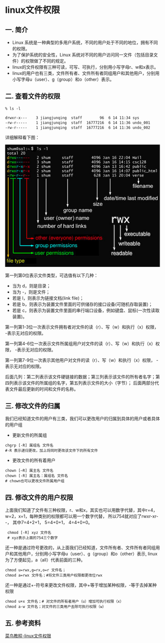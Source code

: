 # linux文件权限
## 一. 简介
- Linux 系统是一种典型的多用户系统，不同的用户处于不同的地位，拥有不同的权限。
- 为了保护系统的安全性，Linux 系统对不同的用户访问同一文件（包括目录文件）的权限做了不同的规定。
- linux的文件权限有三种可读，可写、可执行，分别用小写字母r、w和x表示。
- linux的用户也有三类，文件所有者、文件所有者同组用户和其他用户，分别用小写字母u（user）、g（group）和o（other）表示。

## 二. 查看文件的权限
```text
% ls -l
```
```
drwxr-x---    3 jiangjunqing  staff        96  6 14 11:34 sys
-rw-r-----    1 jiangjunqing  staff  16777216  6 14 11:36 undo_001
-rw-r-----    1 jiangjunqing  staff  16777216  6 14 11:36 undo_002
```
详细解释看下图：

![](../../img/linux文件权限-1.png)

第一列第0位表示文件类型，可选值有以下几种：
- 当为 d，则是目录；
- 当为 -，则是文件；
- 若是 l，则表示为链接文档(link file)；
- 若是 b，则表示为装置文件里面的可供储存的接口设备(可随机存取装置)；
- 若是 c，则表示为装置文件里面的串行端口设备，例如键盘、鼠标(一次性读取装置)。

第一列第1-3位一次表示文件拥有者对文件的读（r）、写（w）和执行（x）权限， -表示无对应的权限。

第一列第4-6位一次表示文件所属组用户对文件的读（r）、写（w）和执行（x）权限， -表示无对应的权限。

第一列第7-9位一次表示其他用户对文件的读（r）、写（w）和执行（x）权限， -表示无对应的权限。

后面几列：第二列表示该文件硬链接的数据；第三列表示该文件的所有者名字；第四列表示该文件的所属组的名字，第五列表示文件的大小（字节）；
后面两部分代表文件最后更新的时间和文件的名称。

## 三. 修改文件的归属
我们已经知道文件的用户有三类，我们可以更改用户的归属到具体的用户或者具体的用户组

- 更新文件的所属组
```text
chgrp [-R] 属组名 文件名
#-R 表示递归更改，加上将同时更改该文件下的所有文件
```
- 更改文件的所有着用户
```text
chown [–R] 属主名 文件名
chown [-R] 属主名：属组名 文件名
# chown也可以更改文件所属用户组
```

## 四. 修改文件的用户权限
上面我们知道了文件有三种权限，r、w和x，其实也可以用数字代替，其中r=4，w=2，x=1，每种类别的权限都可以用一个数字代替，
所以754就对应了rwxr-xr--， 其中7=4+2+1， 5=4+0+1， 4=4+0+0。
```text
 chmod [-R] xyz 文件名
 # xyz表示上面的754三个数字
```
还一种是通过符号更改的，从上面我们已经知道，文件所有者、文件所有者同组用户和其他用户，分别用小写字母u（user）、g（group）和o（other）表示,
linux为了方便起见，a（all）代表前面的三种。
```text
chmod u=rwx,g=rx,o=r 文件名；
chmod a=rwx 文件名；#将文件三类用户权限都更改位rwx
```
还一种是通过+-符号来更改文件权限，其中+等于增加某种权限，-等于去掉某种权限
```text
chmod u+x 文件名；# 对文件的所有者用户（u）增加可执行权限（x）
chmod a-w 文件名；对文件的三类用户去除可执行权限（w）
```

## 五. 参考资料
[菜鸟教程-linux文件权限](https://www.runoob.com/linux/linux-file-attr-permission.html)